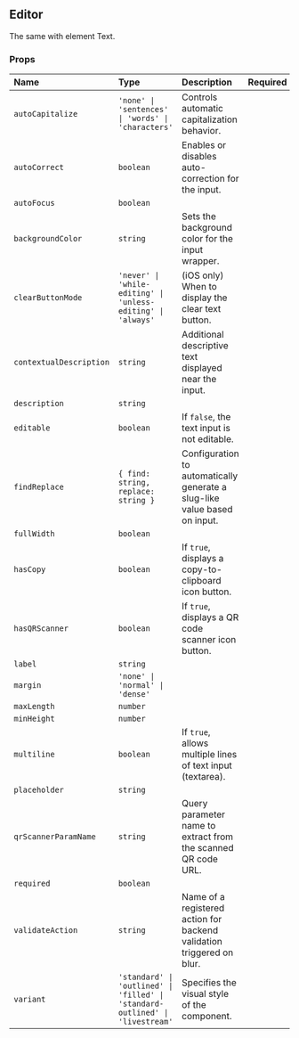 ## Editor

The same with element Text.

### Props

| Name | Type | Description | Required | Default |
| :--- | :--- | :---------- | :-------- | :------- |
| `autoCapitalize` | `'none' \| 'sentences' \| 'words' \| 'characters'` | Controls automatic capitalization behavior. | | `'sentences'` |
| `autoCorrect` | `boolean` | Enables or disables auto-correction for the input. | | `true` |
| `autoFocus` | `boolean` | | | `false` |
| `backgroundColor` | `string` | Sets the background color for the input wrapper. | | |
| `clearButtonMode` | `'never' \| 'while-editing' \| 'unless-editing' \| 'always'` | (iOS only) When to display the clear text button. | | `'never'` |
| `contextualDescription` | `string` | Additional descriptive text displayed near the input. | | |
| `description` | `string` | | | |
| `editable` | `boolean` | If `false`, the text input is not editable. | | `true` |
| `findReplace` | `{ find: string, replace: string }` | Configuration to automatically generate a slug-like value based on input. | | |
| `fullWidth` | `boolean` | | | `false` |
| `hasCopy` | `boolean` | If `true`, displays a copy-to-clipboard icon button. | | `false` |
| `hasQRScanner` | `boolean` | If `true`, displays a QR code scanner icon button. | | `false` |
| `label` | `string` | | | |
| `margin` | `'none' \| 'normal' \| 'dense'` | | | `'normal'` |
| `maxLength` | `number` | | | |
| `minHeight` | `number` | | | |
| `multiline` | `boolean` | If `true`, allows multiple lines of text input (textarea). | | `false` |
| `placeholder` | `string` | | | |
| `qrScannerParamName` | `string` | Query parameter name to extract from the scanned QR code URL. | | `'invite_code'` |
| `required` | `boolean` | | | `false` |
| `validateAction` | `string` | Name of a registered action for backend validation triggered on blur. | | |
| `variant` | `'standard' \| 'outlined' \| 'filled' \| 'standard-outlined' \| 'livestream'` | Specifies the visual style of the component. | | `'standard'` |
